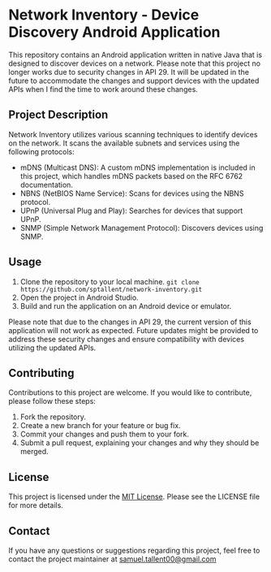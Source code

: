 # Network Inventory - Device Discovery Android Application

This repository contains an Android application written in native Java that is designed to discover devices on a network. Please note that this project no longer works due to security changes in API 29. It will be updated in the future to accommodate the changes and support devices with the updated APIs when I find the time to work around these changes.

## Project Description

Network Inventory utilizes various scanning techniques to identify devices on the network. It scans the available subnets and services using the following protocols:

- mDNS (Multicast DNS): A custom mDNS implementation is included in this project, which handles mDNS packets based on the RFC 6762 documentation.
- NBNS (NetBIOS Name Service): Scans for devices using the NBNS protocol.
- UPnP (Universal Plug and Play): Searches for devices that support UPnP.
- SNMP (Simple Network Management Protocol): Discovers devices using SNMP.

## Usage

1. Clone the repository to your local machine. ```git clone https://github.com/sptallent/network-inventory.git```
2. Open the project in Android Studio.
3. Build and run the application on an Android device or emulator.

Please note that due to the changes in API 29, the current version of this application will not work as expected. Future updates might be provided to address these security changes and ensure compatibility with devices utilizing the updated APIs.

## Contributing

Contributions to this project are welcome. If you would like to contribute, please follow these steps:

1. Fork the repository.
2. Create a new branch for your feature or bug fix.
3. Commit your changes and push them to your fork.
4. Submit a pull request, explaining your changes and why they should be merged.

## License

This project is licensed under the [MIT License](LICENSE.md). Please see the LICENSE file for more details.

## Contact

If you have any questions or suggestions regarding this project, feel free to contact the project maintainer at samuel.tallent00@gmail.com
